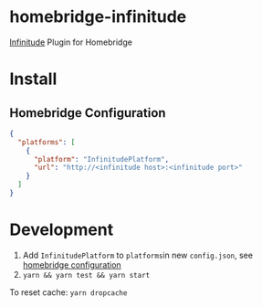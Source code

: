 # homebridge-infinitude
[Infinitude](https://github.com/nebulous/infinitude) Plugin for Homebridge

# Install

## Homebridge Configuration
```json
{
  "platforms": [
    {
      "platform": "InfinitudePlatform",
      "url": "http://<infinitude host>:<infinitude port>"
    }
  ]
}
```

# Development

1. Add `InfinitudePlatform` to `platforms`in new `config.json`, see [homebridge configuration](#homebridge-configuration)
2. `yarn && yarn test && yarn start`

To reset cache: `yarn dropcache`
